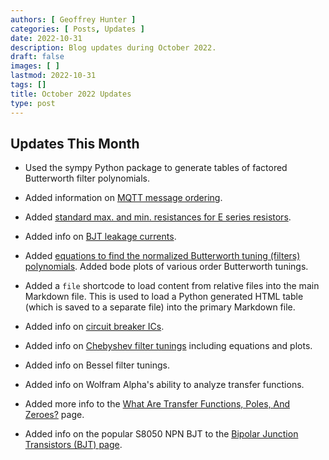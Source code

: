 ```yaml
---
authors: [ Geoffrey Hunter ]
categories: [ Posts, Updates ]
date: 2022-10-31
description: Blog updates during October 2022.
draft: false
images: [ ]
lastmod: 2022-10-31
tags: []
title: October 2022 Updates
type: post
---
```


## Updates This Month

* Used the sympy Python package to generate tables of factored Butterworth filter polynomials.

* Added information on [MQTT message ordering](/electronics/communication-protocols/mqtt-protocol/#message-ordering).

* Added [standard max. and min. resistances for E series resistors](/electronics/components/resistors/#the-e-series).

* Added info on [BJT leakage currents](/electronics/components/transistors/bipolar-junction-transistors-bjts/#bjt-leakage-currents).

* Added [equations to find the normalized Butterworth tuning (filters) polynomials](/electronics/circuit-design/analogue-filters/filter-tunings/). Added bode plots of various order Butterworth tunings.

* Added a `file` shortcode to load content from relative files into the main Markdown file. This is used to load a Python generated HTML table (which is saved to a separate file) into the primary Markdown file.

* Added info on [circuit breaker ICs](/electronics/circuit-design/load-switches/).

* Added info on [Chebyshev filter tunings](/electronics/circuit-design/analogue-filters/filter-tunings/) including equations and plots.

* Added info on Bessel filter tunings.

* Added info on Wolfram Alpha's ability to analyze transfer functions.

* Added more info to the [What Are Transfer Functions, Poles, And Zeroes?](/electronics/circuit-design/what-are-transfer-functions-poles-and-zeroes/) page.

* Added info on the popular S8050 NPN BJT to the [Bipolar Junction Transistors (BJT) page](/electronics/components/transistors/bipolar-junction-transistors-bjts/#s8050).
